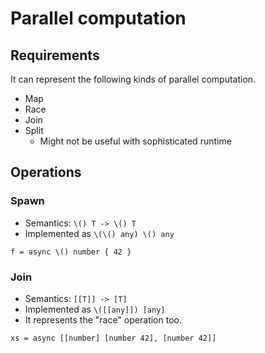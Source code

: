 # Parallel computation

## Requirements

It can represent the following kinds of parallel computation.

- Map
- Race
- Join
- Split
  - Might not be useful with sophisticated runtime

## Operations

### Spawn

- Semantics: `\() T -> \() T`
- Implemented as `\(\() any) \() any`

```pen
f = async \() number { 42 }
```

### Join

- Semantics: `[[T]] -> [T]`
- Implemented as `\([[any]]) [any]`
- It represents the "race" operation too.

```pen
xs = async [[number] [number 42], [number 42]]
```

